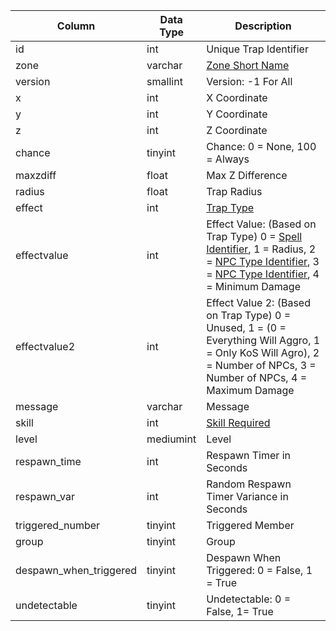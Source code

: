 | Column                 | Data Type | Description                                                                                                                                                                                |
| ---------------------- | --------- | ------------------------------------------------------------------------------------------------------------------------------------------------------------------------------------------ |
| id                     | int       | Unique Trap Identifier                                                                                                                                                                     |
| zone                   | varchar   | [Zone Short Name](https://eqemu.gitbook.io/server/categories/zones/zone-list)                                                                                                              |
| version                | smallint  | Version: -1 For All                                                                                                                                                                        |
| x                      | int       | X Coordinate                                                                                                                                                                               |
| y                      | int       | Y Coordinate                                                                                                                                                                               |
| z                      | int       | Z Coordinate                                                                                                                                                                               |
| chance                 | tinyint   | Chance: 0 = None, 100 = Always                                                                                                                                                             |
| maxzdiff               | float     | Max Z Difference                                                                                                                                                                           |
| radius                 | float     | Trap Radius                                                                                                                                                                                |
| effect                 | int       | [Trap Type](https://eqemu.gitbook.io/server/categories/zones/trap-types)                                                                                                                   |
| effectvalue            | int       | Effect Value: (Based on Trap Type) 0 = [Spell Identifier](spells_new.md), 1 = Radius, 2 = [NPC Type Identifier](npc_types.md), 3 = [NPC Type Identifier](npc_types.md), 4 = Minimum Damage |
| effectvalue2           | int       | Effect Value 2: (Based on Trap Type) 0 = Unused, 1 = (0 = Everything Will Aggro, 1 = Only KoS Will Agro), 2 = Number of NPCs, 3 = Number of NPCs, 4 = Maximum Damage                       |
| message                | varchar   | Message                                                                                                                                                                                    |
| skill                  | int       | [Skill Required](https://eqemu.gitbook.io/server/categories/player/skills)                                                                                                                 |
| level                  | mediumint | Level                                                                                                                                                                                      |
| respawn_time           | int       | Respawn Timer in Seconds                                                                                                                                                                   |
| respawn_var            | int       | Random Respawn Timer Variance in Seconds                                                                                                                                                   |
| triggered_number       | tinyint   | Triggered Member                                                                                                                                                                           |
| group                  | tinyint   | Group                                                                                                                                                                                      |
| despawn_when_triggered | tinyint   | Despawn When Triggered: 0 = False, 1 = True                                                                                                                                                |
| undetectable           | tinyint   | Undetectable: 0 = False, 1= True                                                                                                                                                           |